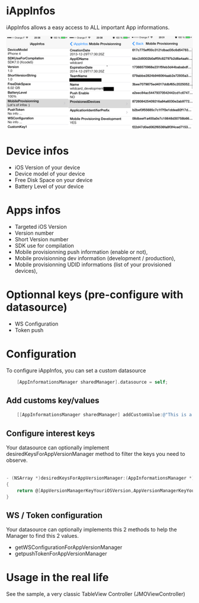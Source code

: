 iAppInfos
=========

iAppInfos allows a easy access to ALL important App informations.  

![Image](demo.png)

# Device infos
*   iOS Version of your device
*   Device model of your device
*   Free Disk Space on your device
*   Battery Level of your device

# Apps infos
*   Targeted iOS Version
*   Version number 
*   Short Version number
*   SDK use for compilation
*   Mobile provisionning push information (enable or not),
*   Mobile provisionning dev information (development / production),
*   Mobile provisionning UDID informations (list of your provisioned devices),

# Optionnal keys (pre-configure with datasource)
*   WS Configuration
*   Token push

# Configuration

To configure iAppInfos, you can set a custom datasource
```objective-c
	[AppInformationsManager sharedManager].datasource = self;
```
## Add customs key/values

```objective-c
	[[AppInformationsManager sharedManager] addCustomValue:@"This is a custom value" forCustomKey:CustomKey1];
```

## Configure interest keys

Your datasource can optionally implement desiredKeysForAppVersionManager method to filter the keys you need to observe.

```objective-c

- (NSArray *)desiredKeysForAppVersionManager:(AppInformationsManager *)manager
{
    return @[AppVersionManagerKeyYouriOSVersion,AppVersionManagerKeyYourDeviceModel,AppVersionManagerKeyCompilationSDK, AppVersionManagerKeyCFBundleVersion, AppVersionManagerKeyFreeDiskSpace, AppVersionManagerKeyBatteryLevel,AppVersionManagerKeyMobileProvisionning, AppVersionManagerKeyPushToken,AppVersionManagerKeyWSConfiguration];
}
```
## WS / Token configuration  

Your datasource can optionally implements this 2 methods to help the Manager to find this 2 values.

+ getWSConfigurationForAppVersionManager
+ getpushTokenForAppVersionManager

# Usage in the real life 

See the sample, a very classic TableView Controller (JMOViewController)


